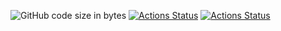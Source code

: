 

![GitHub code size in bytes](https://img.shields.io/github/languages/code-size/wzzzzwwzw/test)
[![Actions Status](https://github.com/{wzzzzwwzw}/{test}/workflows/{github-actions.yml}/badge.svg)](https://github.com/{wzzzzwwzw}/{test}/actions)
[![Actions Status](https://xxx.execute-api.us-west-2.amazonaws.com/production/badge/{wzzzzwwzw}/{test})](https://xxx.execute-api.us-west-2.amazonaws.com/production/results/{wzzzzwwzw}/{test})

